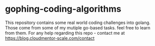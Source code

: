 # gophing-coding-algorithms
This repository  contains some real world coding challenges into golang. Those come from some of my mutiple go-based tasks.
feel free to learn from them. For any help regarding this repo - contact me at https://blog.cloudmentor-scale.com/contact